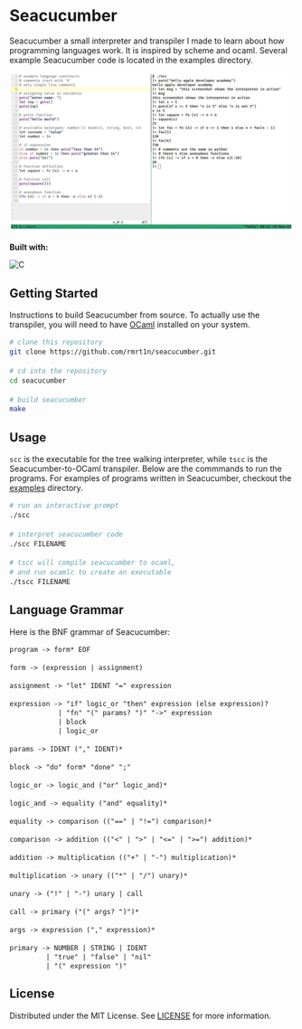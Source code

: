 # Seacucumber

Seacucumber a small interpreter and transpiler I made to learn about how
programming languages work. It is inspired by scheme and ocaml. Several example
Seacucumber code is located in the examples directory.

![Screeenshot of the language & interpreter](/screenshot.jpg)

**Built with:**

![C](https://img.shields.io/badge/C-00599C?style=for-the-badge&logo=c&logoColor=white)


## Getting Started
Instructions to build Seacucumber from source. To actually use the transpiler, 
you will need to have [OCaml](https://ocaml.org/) installed on your system.
```bash
# clone this repository
git clone https://github.com/rmrt1n/seacucumber.git

# cd into the repository
cd seacucumber

# build seacucumber
make
```

## Usage
`scc` is the executable for the tree walking interpreter, while `tscc` is the 
Seacucumber-to-OCaml transpiler. Below are the commmands to run the programs.
For examples of programs written in Seacucumber, checkout the
[examples](/examples) directory.
```bash
# run an interactive prompt
./scc

# interpret seacucumber code 
./scc FILENAME

# tscc will compile seacucumber to ocaml,
# and run ocamlc to create an executable
./tscc FILENAME
```

## Language Grammar
Here is the BNF grammar of Seacucumber:
```
program -> form* EOF

form -> (expression | assignment)

assignment -> "let" IDENT "=" expression

expression -> "if" logic_or "then" expression (else expression)?
            | "fn" "(" params? ")" "->" expression
            | block
            | logic_or

params -> IDENT ("," IDENT)*

block -> "do" form* "done" ";"

logic_or -> logic_and ("or" logic_and)*

logic_and -> equality ("and" equality)*

equality -> comparison (("==" | "!=") comparison)*

comparison -> addition (("<" | ">" | "<=" | ">=") addition)*

addition -> multiplication (("+" | "-") multiplication)*

multiplication -> unary (("*" | "/") unary)*

unary -> ("!" | "-") unary | call

call -> primary ("(" args? ")")*

args -> expression ("," expression)*

primary -> NUMBER | STRING | IDENT
         | "true" | "false" | "nil"
         | "(" expression ")"
```

## License
Distributed under the MIT License. See [LICENSE](/LICENSE) for more information.
